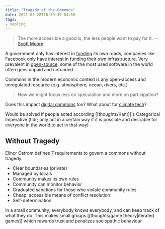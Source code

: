 ```yaml
---
title: "Tragedy of the Commons"
date: 2021-07-28T18:59:39-04:00
tags:
- sapling
---
```



> The more accessible a good is, the less people want to pay for it. --[Scott Moore](https://scott.mirror.xyz/7nKKV4x17rVkZL9_C0vVL3Vax2rv1H1ciigleEgBAOw)

A government only has interest in [funding](thoughts/funding.md) its own roads, companies like Facebook only have interest in funding their own infrastructure. Very prevalent in [open-source](posts/paid-open-source.md), some of the most used software in the world often goes unpaid and unfunded.

Commons in the modern economic context is any open-access and unregulated resource (e.g. atmosphere, ocean, rivers, etc.)

> How we might focus less on speculation and more on participation?

Does this impact [digital commons](thoughts/digital%20commons.md) too? What about for [climate tech](thoughts/climate%20tech.md)?

Would be solved if people acted according [[thoughts/Kant]]'s Categorical Imperative (tldr; only act in a certain way if it is possible and desirable for everyone in the world to act in that way)

## Without Tragedy
Elinor Ostrom defines 7 requirements to govern a commons without tragedy:

-   Clear boundaries (private)
-   Managed by locals
-   Community makes its own rules
-   Community can monitor behavior
-   Graduated sanctions for those who violate community rules
-   Cheap, accessible means of conflict resolution
-   Self-determination

In a small community, everybody knows everybody, and can keep track of what they do. This makes small groups [[thoughts/game theory|iterated games]] which rewards trust and penalizes sociopathic behaviour